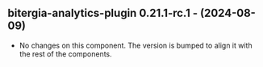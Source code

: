   ## bitergia-analytics-plugin 0.21.1-rc.1 - (2024-08-09)
  
  * No changes on this component. The version is bumped to align it
    with the rest of the components.
